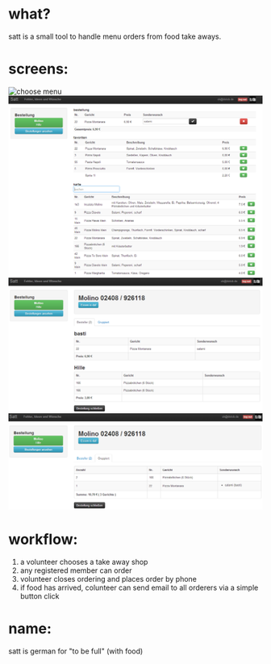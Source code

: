 # what?

satt is a small tool to handle menu orders from food take aways.

# screens:

![choose menu](doc/satt_choos_menu.png)
![choose item from menu](doc/satt_menu.png)
![show order grouped by orderer](doc/satt_order.png)
![show order grouped by menu item](doc/satt_order_grouped.png)

# workflow:

1. a volunteer chooses a take away shop
2. any registered member can order
3. volunteer closes ordering and places order by phone
4. if food has arrived, colunteer can send email to all orderers via a simple button click

# name:
satt is german for "to be full" (with food)